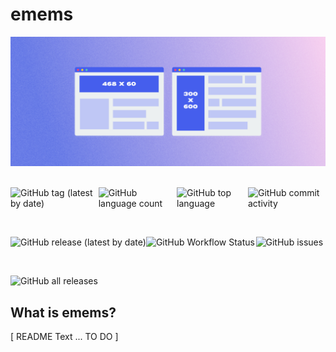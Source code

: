 # emems

<img style="margin-bottom:2ch;" src="public/img/bannerimg.png">

<div style="display:flex;flex-direction:row;">

![GitHub tag (latest by date)](https://img.shields.io/github/v/tag/dawescc/emems?label=Latest+Version) &nbsp;

![GitHub language count](https://img.shields.io/github/languages/count/dawescc/emems?) &nbsp;

![GitHub top language](https://img.shields.io/github/languages/top/dawescc/emems) &nbsp;

![GitHub commit activity](https://img.shields.io/github/commit-activity/w/dawescc/emems) &nbsp;

</div>
<div style="display:flex;flex-direction:row;">

![GitHub release (latest by date)](https://img.shields.io/github/v/release/dawescc/emems?&label=Latest+Release&color=yellow) &nbsp;

![GitHub Workflow Status](https://img.shields.io/github/actions/workflow/status/dawescc/emems/prod.yaml) &nbsp;

![GitHub issues](https://img.shields.io/github/issues/dawescc/emems) &nbsp;

</div>

![GitHub all releases](https://img.shields.io/github/downloads/dawescc/emems/total) &nbsp;



## What is emems?

[ README Text ... TO DO ]